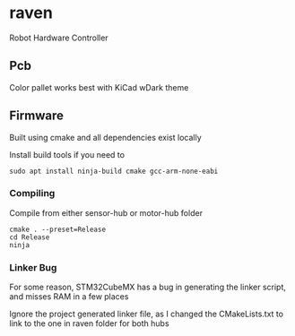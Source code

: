 # raven
Robot Hardware Controller

## Pcb
Color pallet works best with KiCad wDark theme

## Firmware
Built using cmake and all dependencies exist locally

Install build tools if you need to
```
sudo apt install ninja-build cmake gcc-arm-none-eabi
```

### Compiling
Compile from either sensor-hub or motor-hub folder
```
cmake . --preset=Release
cd Release
ninja
```

### Linker Bug
For some reason, STM32CubeMX has a bug in generating the linker script, and misses RAM in a few places

Ignore the project generated linker file, as I changed the CMakeLists.txt to link to the one in raven folder for both hubs
